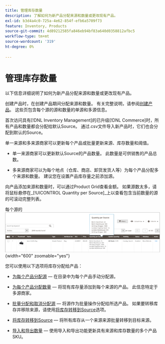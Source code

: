 ```yaml
---
title: 管理库存数量
description: 了解如何为新产品分配来源和数量或更改现有产品。
exl-id: b3d4a4c0-725a-4e62-854f-efb6a5709f73
feature: Inventory, Products
source-git-commit: 4d89212585fa846eb94bf83a640d0358812afbc5
workflow-type: tm+mt
source-wordcount: '319'
ht-degree: 0%

---
```


# 管理库存数量

以下信息详细说明了如何为新产品分配来源和数量或更改现有产品。

创建产品时，在创建产品期间分配来源和数量。 有关完整说明，请参阅[创建产品](../catalog/product-create.md)。 这些页包含每个源的源和数量的单源和多源信息。

首次访问具有[!DNL Inventory Management]的已升级[!DNL Commerce]时，所有产品和数量都会分配给默认Source。 通过.csv文件导入新产品时，它们也会分配到默认的Source。

单一来源和多来源商家可以更新每个产品或批量更新来源、库存数量和阈值。

- 单一来源商家可以更新默认Source的产品数量。 此数量是可供销售的产品总数。

- 多来源商家可以为每个地点（仓库、商店、卸货发货人等）为每个产品分配多个来源和数量。 建议您在设置产品库存量之前添加源。

向产品添加来源和数量时，可以通过Product Grid查看金额。 如果源数太多，请将鼠标悬停在&#x200B;_[!UICONTROL Quantity per Source]_上以查看包含当前数量的源的可滚动完整列表。

每个源的![产品数量](assets/inventory-product-quantity.png){width="600" zoomable="yes"}

您可以使用以下选项将库存分配给产品：

- [为每个产品分配源](sources-assign-per-product.md) — 在目录中为每个产品手动分配源。

- [为每个产品分配数量](quantities-assign-per-product.md) — 将现有库存量添加到每个来源的产品。 此信息特定于多源商家。

- [批量分配和取消分配源](bulk-assignment.md) — 将源作为批量操作分配给所选产品。 如果要转移库存并移除来源，请使用[将库存转移到Source](inventory-transfer.md)选项。

- [将库存转移到Source](inventory-transfer.md) — 将所有库存从一个来源来源批量转移到目标来源。

- [导入和导出数量](inventory-import-export.md) — 使用导入和导出功能更新具有来源和库存数量的多个产品SKU。
